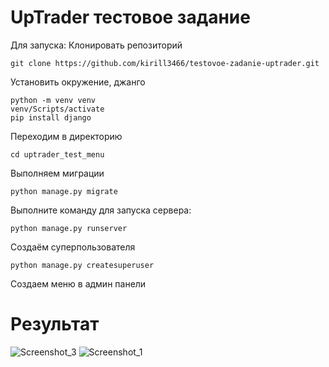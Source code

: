 # UpTrader тестовое задание
Для запуска:
Клонировать репозиторий
```
git clone https://github.com/kirill3466/testovoe-zadanie-uptrader.git
```
Установить окружение, джанго
```
python -m venv venv
venv/Scripts/activate
pip install django
```
Переходим в директорию
```
cd uptrader_test_menu
```
Выполняем миграции
```
python manage.py migrate
```
Выполните команду для запуска сервера:
```
python manage.py runserver
```
Создаём суперпользователя
```
python manage.py createsuperuser
```
Создаем меню в админ панели
# Результат
![Screenshot_3](https://github.com/kirill3466/testovoe-zadanie-uptrader/assets/113197976/0ac9142d-af87-4fc1-b2ec-97ce52075b9f)
![Screenshot_1](https://github.com/kirill3466/testovoe-zadanie-uptrader/assets/113197976/698b6e2f-7883-4a91-8c51-ce7a543f762c)
